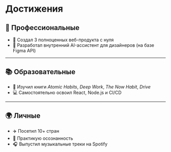 # Достижения

## 🥇 Профессиональные
- 🚀 Создал 3 полноценных веб-продукта с нуля  
- 🧠 Разработал внутренний AI-ассистент для дизайнеров (на базе Figma API)

---

## 📚 Образовательные
- 📘 Изучил книги *Atomic Habits*, *Deep Work*, *The Now Habit*, *Drive*  
- 💻 Самостоятельно освоил React, Node.js и CI/CD

---

## 🌍 Личные
- ✈️ Посетил 10+ стран  
- 🧘 Практикую осознанность  
- 🎧 Выпустил музыкальные треки на Spotify

